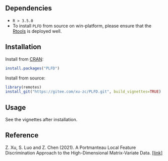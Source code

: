 ## Dependencies

* `R > 3.5.0`
* To install `PLFD` from source on win-platform, please ensure that the [Rtools](https://cran.r-project.org/bin/windows/Rtools/) is deployed well. 

## Installation

Install from [CRAN](https://cran.r-project.org/):

```R
install.packages("PLFD")
```

Install from source:

```R
library(remotes)
install_git("https://gitee.com/xu-zc/PLFD.git", build_vignettes=TRUE)
```

## Usage

See the vignettes after installation.

## Reference

Z. Xu, S. Luo and Z. Chen (2021). A Portmanteau Local Feature Discrimination Approach to the High-Dimensional Matrix-Variate Data. [[link]](https://link.springer.com/article/10.1007/s13171-021-00255-2)
